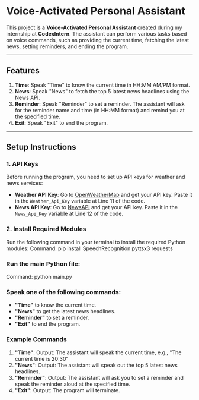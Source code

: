 # Voice-Activated Personal Assistant

This project is a **Voice-Activated Personal Assistant** created during my internship at **CodexIntern**. The assistant can perform various tasks based on voice commands, such as providing the current time, fetching the latest news, setting reminders, and ending the program.

---

## Features
1. **Time**: Speak "Time" to know the current time in HH:MM AM/PM format.
2. **News**: Speak "News" to fetch the top 5 latest news headlines using the News API.
3. **Reminder**: Speak "Reminder" to set a reminder. The assistant will ask for the reminder name and time (in HH:MM format) and remind you at the specified time.
4. **Exit**: Speak "Exit" to end the program.

---

## Setup Instructions
### 1. API Keys
Before running the program, you need to set up API keys for weather and news services:

- **Weather API Key**: Go to [OpenWeatherMap](https://openweathermap.org/) and get your API key. Paste it in the `Weather_Api_Key` variable at Line 11 of the code.
- **News API Key**: Go to [NewsAPI](https://newsapi.org/) and get your API key. Paste it in the `News_Api_Key` variable at Line 12 of the code.

### 2. Install Required Modules
Run the following command in your terminal to install the required Python modules:
Command: pip install SpeechRecognition pyttsx3 requests

### Run the main Python file:
Command: python main.py

### Speak one of the following commands:

- **"Time"** to know the current time.
- **"News"** to get the latest news headlines.
- **"Reminder"** to set a reminder.
- **"Exit"** to end the program.

### Example Commands
1. **"Time"**: Output: The assistant will speak the current time, e.g., "The current time is 20:30"
2. **"News"**: Output: The assistant will speak out the top 5 latest news headlines.
3. **"Reminder"**: Output: The assistant will ask you to set a reminder and speak the reminder aloud at the specified time.
4. **"Exit"**: Output: The program will terminate.

